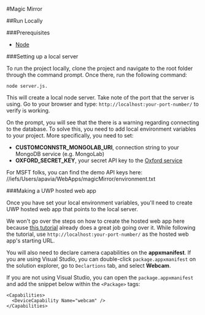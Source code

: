 #Magic Mirror

##Run Locally

###Prerequisites

- [Node](https://nodejs.org/en/)

###Setting up a local server

To run the project locally, clone the project and navigate to the root folder through the command prompt. Once there, run the following command: 
```
node server.js. 
```
This will create a local node server. Take note of the port that the server is using. Go to your browser and type: `http://localhost:your-port-number/` to verify is working.

On the prompt, you will see that the there is a warning regarding connecting to the database. To solve this, you need to add local environment variables to your project. More specifically, you need to set:
- **CUSTOMCONNSTR_MONGOLAB_URI**, connection string to your MongoDB service (e.g. MongoLab)
- **OXFORD_SECRET_KEY**, your secret API key to the [Oxford service](https://www.projectoxford.ai/)

For MSFT folks, you can find the demo API keys here: //iefs/Users/apavia/WebApps/magicMirror/environment.txt

###Making a UWP hosted web app

Once you have set your local environment variables, you'll need to create UWP hosted web app that points to the local server. 

We won't go over the steps on how to create the hosted web app here because [this tutorial](http://microsoftedge.github.io/WebAppsDocs/en-US/win10/CreateHWA.htm) already does a great job going over it. While following the tutorial, use `http://localhost:your-port-number/` as the hosted web app's starting URL. 

You will also need to declare camera capabilities on the **appxmanifest**. If you are using Visual Studio, you can double-click `package.appxmanifest` on the solution explorer, go to `Declartions` tab, and select **Webcam**.

If you are not using Visual Studio, you can open the `package.appxmanifest` and add the snippet below within the `<Package>` tags:
```
<Capabilities>
  <DeviceCapability Name="webcam" />
</Capabilities>
```

 
 
